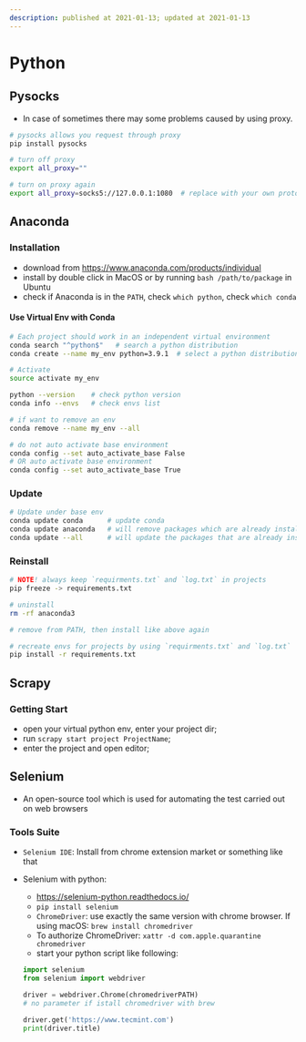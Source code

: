 ```yaml
---
description: published at 2021-01-13; updated at 2021-01-13
---
```


# Python

## Pysocks

- In case of sometimes there may some problems caused by using proxy.

```bash
# pysocks allows you request through proxy
pip install pysocks

# turn off proxy
export all_proxy=""

# turn on proxy again
export all_proxy=socks5://127.0.0.1:1080  # replace with your own protocol and port
```

## Anaconda

### Installation

- download from <https://www.anaconda.com/products/individual>
- install by double click in MacOS or by running `bash /path/to/package` in Ubuntu
- check if Anaconda is in the `PATH`, check `which python`, check `which conda`

#### Use Virtual Env with Conda

```bash
# Each project should work in an independent virtual environment
conda search "^python$"   # search a python distribution
conda create --name my_env python=3.9.1  # select a python distribution

# Activate
source activate my_env

python --version    # check python version
conda info --envs   # check envs list

# if want to remove an env
conda remove --name my_env --all

# do not auto activate base environment
conda config --set auto_activate_base False
# OR auto activate base environment
conda config --set auto_activate_base True
```

### Update

```bash
# Update under base env
conda update conda      # update conda
conda update anaconda   # will remove packages which are already installed and install whole new version
conda update --all      # will update the packages that are already installed
```

### Reinstall

```bash
# NOTE! always keep `requirments.txt` and `log.txt` in projects
pip freeze -> requirements.txt

# uninstall
rm -rf anaconda3

# remove from PATH, then install like above again

# recreate envs for projects by using `requirments.txt` and `log.txt`
pip install -r requirements.txt
```

## Scrapy

### Getting Start

- open  your virtual python env, enter your project dir;
- run `scrapy start project ProjectName`;
- enter the project and open editor;


## Selenium

- An open-source tool which is used for automating the test carried out on web browsers

### Tools Suite

- `Selenium IDE`: Install from chrome extension market or something like that

- Selenium with python:
  - <https://selenium-python.readthedocs.io/>
  - `pip install selenium`
  - `ChromeDriver`: use exactly the same version with chrome browser.
    If using macOS: `brew install chromedriver`
  - To authorize ChromeDriver: `xattr -d com.apple.quarantine chromedriver`
  - start your python script like following:
  ```py
  import selenium
  from selenium import webdriver

  driver = webdriver.Chrome(chromedriverPATH) 
  # no parameter if istall chromedriver with brew

  driver.get('https://www.tecmint.com')
  print(driver.title)
  ```
